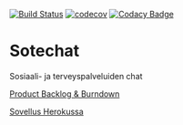 [![Build Status](https://travis-ci.org/PauliNiva/Sotechat.svg?branch=dev)](https://travis-ci.org/PauliNiva/Sotechat)
[![codecov](https://codecov.io/gh/PauliNiva/Sotechat/branch/dev/graph/badge.svg)](https://codecov.io/gh/PauliNiva/Sotechat)
[![Codacy Badge](https://api.codacy.com/project/badge/Grade/ba56d638436f48048723904e778527e6)](https://www.codacy.com/app/pauli-niva/Sotechat?utm_source=github.com&amp;utm_medium=referral&amp;utm_content=PauliNiva/Sotechat&amp;utm_campaign=Badge_Grade)

# Sotechat
Sosiaali- ja terveyspalveluiden chat

[Product Backlog & Burndown](https://docs.google.com/spreadsheets/d/1EZ8Fifzc0prou_ID6iEhDE1UBWLR6K3_YpwN-ACx0gE/edit?usp=sharing)

[Sovellus Herokussa](http://sotechat.herokuapp.com:8080)
